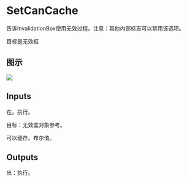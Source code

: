 # SetCanCache

告诉InvalidationBox使用无效过程。注意：其他内部标志可以禁用该选项。

目标是无效框

## 图示

![]($-20221218-19365681.png)

## Inputs

在。执行。

目标：无效盒对象参考。

可以缓存。布尔值。  

## Outputs

出：执行。
